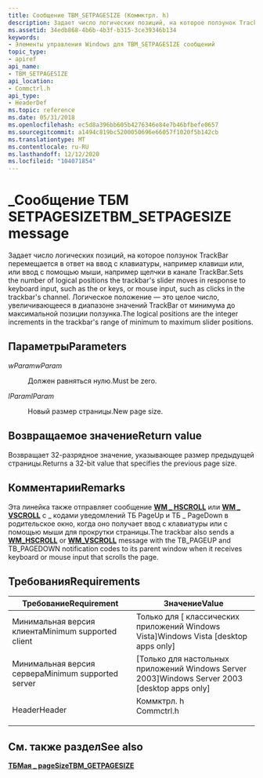 ```yaml
---
title: Сообщение TBM_SETPAGESIZE (Коммктрл. h)
description: Задает число логических позиций, на которое ползунок TrackBar перемещается в ответ на ввод с клавиатуры, например клавиши или, или ввод с помощью мыши, например щелчки в канале TrackBar.
ms.assetid: 34edb868-4b6b-4b3f-b315-3ce39346b134
keywords:
- Элементы управления Windows для TBM_SETPAGESIZE сообщений
topic_type:
- apiref
api_name:
- TBM_SETPAGESIZE
api_location:
- Commctrl.h
api_type:
- HeaderDef
ms.topic: reference
ms.date: 05/31/2018
ms.openlocfilehash: ec5d8a396bb605b4276346e84e7b46bfbefe0657
ms.sourcegitcommit: a1494c819bc5200050696e66057f1020f5b142cb
ms.translationtype: MT
ms.contentlocale: ru-RU
ms.lasthandoff: 12/12/2020
ms.locfileid: "104071854"
---
```

# <a name="tbm_setpagesize-message"></a><span data-ttu-id="24a50-104">\_Сообщение ТБМ SETPAGESIZE</span><span class="sxs-lookup"><span data-stu-id="24a50-104">TBM\_SETPAGESIZE message</span></span>

<span data-ttu-id="24a50-105">Задает число логических позиций, на которое ползунок TrackBar перемещается в ответ на ввод с клавиатуры, например клавиши или, или ввод с помощью мыши, например щелчки в канале TrackBar.</span><span class="sxs-lookup"><span data-stu-id="24a50-105">Sets the number of logical positions the trackbar's slider moves in response to keyboard input, such as the or keys, or mouse input, such as clicks in the trackbar's channel.</span></span> <span data-ttu-id="24a50-106">Логическое положение — это целое число, увеличивающееся в диапазоне значений TrackBar от минимума до максимальной позиции ползунка.</span><span class="sxs-lookup"><span data-stu-id="24a50-106">The logical positions are the integer increments in the trackbar's range of minimum to maximum slider positions.</span></span>

## <a name="parameters"></a><span data-ttu-id="24a50-107">Параметры</span><span class="sxs-lookup"><span data-stu-id="24a50-107">Parameters</span></span>

<dl> <dt>

<span data-ttu-id="24a50-108">*wParam*</span><span class="sxs-lookup"><span data-stu-id="24a50-108">*wParam*</span></span> 
</dt> <dd><span data-ttu-id="24a50-109">Должен равняться нулю.</span><span class="sxs-lookup"><span data-stu-id="24a50-109">Must be zero.</span></span></dd> <dt>

<span data-ttu-id="24a50-110">*lParam*</span><span class="sxs-lookup"><span data-stu-id="24a50-110">*lParam*</span></span> 
</dt> <dd>

<span data-ttu-id="24a50-111">Новый размер страницы.</span><span class="sxs-lookup"><span data-stu-id="24a50-111">New page size.</span></span>

</dd> </dl>

## <a name="return-value"></a><span data-ttu-id="24a50-112">Возвращаемое значение</span><span class="sxs-lookup"><span data-stu-id="24a50-112">Return value</span></span>

<span data-ttu-id="24a50-113">Возвращает 32-разрядное значение, указывающее размер предыдущей страницы.</span><span class="sxs-lookup"><span data-stu-id="24a50-113">Returns a 32-bit value that specifies the previous page size.</span></span>

## <a name="remarks"></a><span data-ttu-id="24a50-114">Комментарии</span><span class="sxs-lookup"><span data-stu-id="24a50-114">Remarks</span></span>

<span data-ttu-id="24a50-115">Эта линейка также отправляет сообщение [**WM \_ HSCROLL**](wm-hscroll.md) или [**WM \_ VSCROLL**](wm-vscroll.md) с \_ кодами уведомлений ТБ PageUp и ТБ \_ PageDown в родительское окно, когда оно получает ввод с клавиатуры или с помощью мыши для прокрутки страницы.</span><span class="sxs-lookup"><span data-stu-id="24a50-115">The trackbar also sends a [**WM\_HSCROLL**](wm-hscroll.md) or [**WM\_VSCROLL**](wm-vscroll.md) message with the TB\_PAGEUP and TB\_PAGEDOWN notification codes to its parent window when it receives keyboard or mouse input that scrolls the page.</span></span>

## <a name="requirements"></a><span data-ttu-id="24a50-116">Требования</span><span class="sxs-lookup"><span data-stu-id="24a50-116">Requirements</span></span>



| <span data-ttu-id="24a50-117">Требование</span><span class="sxs-lookup"><span data-stu-id="24a50-117">Requirement</span></span> | <span data-ttu-id="24a50-118">Значение</span><span class="sxs-lookup"><span data-stu-id="24a50-118">Value</span></span> |
|-------------------------------------|---------------------------------------------------------------------------------------|
| <span data-ttu-id="24a50-119">Минимальная версия клиента</span><span class="sxs-lookup"><span data-stu-id="24a50-119">Minimum supported client</span></span><br/> | <span data-ttu-id="24a50-120">Только для \[ классических приложений Windows Vista\]</span><span class="sxs-lookup"><span data-stu-id="24a50-120">Windows Vista \[desktop apps only\]</span></span><br/>                                        |
| <span data-ttu-id="24a50-121">Минимальная версия сервера</span><span class="sxs-lookup"><span data-stu-id="24a50-121">Minimum supported server</span></span><br/> | <span data-ttu-id="24a50-122">\[Только для настольных приложений Windows Server 2003\]</span><span class="sxs-lookup"><span data-stu-id="24a50-122">Windows Server 2003 \[desktop apps only\]</span></span><br/>                                  |
| <span data-ttu-id="24a50-123">Header</span><span class="sxs-lookup"><span data-stu-id="24a50-123">Header</span></span><br/>                   | <dl> <span data-ttu-id="24a50-124"><dt>Коммктрл. h</dt></span><span class="sxs-lookup"><span data-stu-id="24a50-124"><dt>Commctrl.h</dt></span></span> </dl> |



## <a name="see-also"></a><span data-ttu-id="24a50-125">См. также раздел</span><span class="sxs-lookup"><span data-stu-id="24a50-125">See also</span></span>

<dl> <dt>

[<span data-ttu-id="24a50-126">**ТБМая \_ pageSize**</span><span class="sxs-lookup"><span data-stu-id="24a50-126">**TBM\_GETPAGESIZE**</span></span>](tbm-getpagesize.md)
</dt> </dl>

 

 






